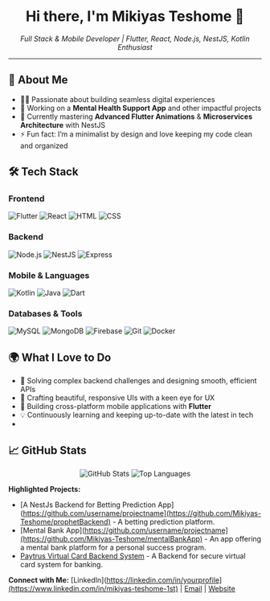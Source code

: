 <h1 align="center">Hi there, I'm Mikiyas Teshome 👋</h1>

<p align="center">
  <em>Full Stack & Mobile Developer | Flutter, React, Node.js, NestJS, Kotlin Enthusiast</em>
</p>

---

## 🌟 About Me

- 👨‍💻 Passionate about building seamless digital experiences
- 🔭 Working on a **Mental Health Support App** and other impactful projects
- 🌱 Currently mastering **Advanced Flutter Animations** & **Microservices Architecture** with NestJS
- ⚡ Fun fact: I’m a minimalist by design and love keeping my code clean and organized

## 🛠️ Tech Stack

### Frontend
![Flutter](https://img.shields.io/badge/Flutter-02569B?logo=flutter&logoColor=white&style=flat-square)
![React](https://img.shields.io/badge/React-61DAFB?logo=react&logoColor=white&style=flat-square)
![HTML](https://img.shields.io/badge/HTML5-E34F26?logo=html5&logoColor=white&style=flat-square)
![CSS](https://img.shields.io/badge/CSS3-1572B6?logo=css3&logoColor=white&style=flat-square)

### Backend
![Node.js](https://img.shields.io/badge/Node.js-339933?logo=nodedotjs&logoColor=white&style=flat-square)
![NestJS](https://img.shields.io/badge/NestJS-E0234E?logo=nestjs&logoColor=white&style=flat-square)
![Express](https://img.shields.io/badge/Express.js-404D59?logo=express&logoColor=white&style=flat-square)

### Mobile & Languages
![Kotlin](https://img.shields.io/badge/Kotlin-0095D5?logo=kotlin&logoColor=white&style=flat-square)
![Java](https://img.shields.io/badge/Java-007396?logo=java&logoColor=white&style=flat-square)
![Dart](https://img.shields.io/badge/Dart-0175C2?logo=dart&logoColor=white&style=flat-square)

### Databases & Tools
![MySQL](https://img.shields.io/badge/MySQL-4479A1?logo=mysql&logoColor=white&style=flat-square)
![MongoDB](https://img.shields.io/badge/MongoDB-4EA94B?logo=mongodb&logoColor=white&style=flat-square)
![Firebase](https://img.shields.io/badge/Firebase-FFCA28?logo=firebase&logoColor=black&style=flat-square)
![Git](https://img.shields.io/badge/Git-F05032?logo=git&logoColor=white&style=flat-square)
![Docker](https://img.shields.io/badge/Docker-2496ED?logo=docker&logoColor=white&style=flat-square)


## 🌍 What I Love to Do
- 🧩 Solving complex backend challenges and designing smooth, efficient APIs
- 🎨 Crafting beautiful, responsive UIs with a keen eye for UX
- 📱 Building cross-platform mobile applications with **Flutter**
- 💡 Continuously learning and keeping up-to-date with the latest in tech
- 
## 📈 GitHub Stats

<p align="center">
  <img src="https://github-readme-stats.vercel.app/api?username=yourusername&show_icons=true&theme=radical" alt="GitHub Stats" />
  <img src="https://github-readme-stats.vercel.app/api/top-langs/?username=yourusername&layout=compact&theme=radical" alt="Top Languages" />
</p>

**Highlighted Projects:**
- [A NestJs Backend for Betting Prediction App](https://github.com/username/projectname](https://github.com/Mikiyas-Teshome/prophetBackend) - A betting prediction platform.
- [Mental Bank App](https://github.com/username/projectname](https://github.com/Mikiyas-Teshome/mentalBankApp) - An app offering a mental bank platform for a personal success program.
- [Paytrus Virtual Card Backend System](https://github.com/Mikiyas-Teshome/PaytrusBackend) - A Backend for secure virtual card system for banking.

**Connect with Me:**
[LinkedIn](https://linkedin.com/in/yourprofile](https://www.linkedin.com/in/mikiyas-teshome-1st) | [Email](mailto:ewenetmikiyas@gmail.com) | [Website](https://mikiyasteshome.info)
